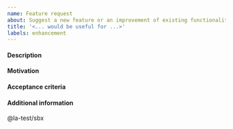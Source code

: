 ```yaml
---
name: Feature request
about: Suggest a new feature or an improvement of existing functionality
title: '<... would be useful for ...>'
labels: enhancement
---
```


<!--
BEFORE SUBMITTING, please:
1) Search if this feature has not been requested here before.
2) Choose a proper title above.
3) Delete any comment bloc such as this one.
-->

#### Description
<!-- Describe the problem this feature/improvement is addressing, and the solution you'd like -->

#### Motivation
<!-- Describe why it is needed: the value to a user, and who that user might be -->

#### Acceptance criteria
<!-- Describe the conditions which must be met for this request to be completed -->

#### Additional information
<!-- E.g.: Link to example, documentation and/or non-duplicate issue -->

<!-- Remove or change the following to notify someone else -->
@la-test/sbx
